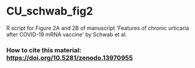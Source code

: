 # CU_schwab_fig2

R script for Figure 2A and 2B of manuscript 'Features of chronic urticaria after COVID-19 mRNA vaccine' by Schwab et al.

### How to cite this material: https://doi.org/10.5281/zenodo.13970955
